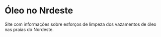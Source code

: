 # Óleo no Nrdeste
Site com informações sobre esforços de limpeza dos vazamentos de óleo nas praias do Nordeste.
